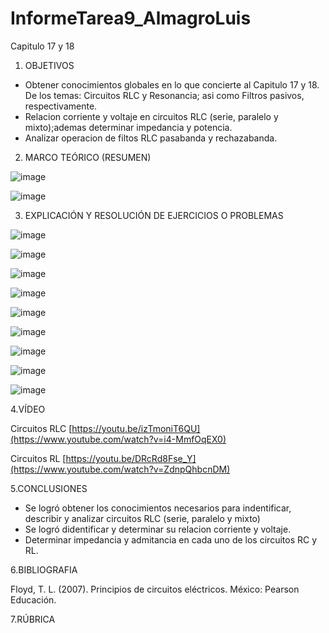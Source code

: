 # InformeTarea9_AlmagroLuis
Capitulo 17 y 18

1. OBJETIVOS

- Obtener conocimientos globales en lo que concierte al Capitulo 17 y 18. De los temas: Circuitos RLC y Resonancia; asi como Filtros pasivos, respectivamente.
- Relacion corriente y voltaje en circuitos RLC (serie, paralelo y mixto);ademas determinar impedancia y potencia.
- Analizar operacion de filtos RLC pasabanda y rechazabanda.

2. MARCO TEÓRICO (RESUMEN)

![image](https://user-images.githubusercontent.com/105899463/188205512-44380ae7-35ce-4267-ad1d-ede785c9bffb.png)

![image](https://user-images.githubusercontent.com/105899463/188207136-c6af5614-4655-48da-91f7-b8b635dde73a.png)

3. EXPLICACIÓN Y RESOLUCIÓN DE EJERCICIOS O PROBLEMAS

![image](https://user-images.githubusercontent.com/105899463/188209198-5ccb2a08-2b6c-49aa-a420-bdab464f0a8a.png)

![image](https://user-images.githubusercontent.com/105899463/188209244-3bd3aae2-3af2-4798-bd75-cd7024c5434b.png)

![image](https://user-images.githubusercontent.com/105899463/188209297-8b1adca6-97a6-4ba6-884e-24a396a54064.png)

![image](https://user-images.githubusercontent.com/105899463/188209337-62b58724-eabc-4f15-9b55-4a76eb8ef165.png)

![image](https://user-images.githubusercontent.com/105899463/188209412-be8d2764-3bec-40f1-8dc2-6048c83cebc2.png)

![image](https://user-images.githubusercontent.com/105899463/188209450-574470b4-0611-4210-bf11-4aa03a035801.png)

![image](https://user-images.githubusercontent.com/105899463/188209474-06b519dc-862b-460a-b7dc-b6837825e889.png)

![image](https://user-images.githubusercontent.com/105899463/188209520-0107a300-fa67-4f7d-8eaf-8d0fff038860.png)

![image](https://user-images.githubusercontent.com/105899463/188209548-31f5ae64-df27-4b42-96b8-aec704f8b8d9.png)


4.VÍDEO

Circuitos RLC
[https://youtu.be/izTmoniT6QU](https://www.youtube.com/watch?v=i4-MmfOqEX0)

Circuitos RL
[https://youtu.be/DRcRd8Fse_Y](https://www.youtube.com/watch?v=ZdnpQhbcnDM)

5.CONCLUSIONES

- Se logró obtener los conocimientos necesarios para indentificar, describir y analizar circuitos RLC (serie, paralelo y mixto)
- Se logró didentificar y determinar su relacion corriente y voltaje.
- Determinar impedancia y admitancia en cada uno de los circuitos RC y RL.

6.BIBLIOGRAFIA

Floyd, T. L. (2007). Principios de circuitos eléctricos. México: Pearson Educación.

7.RÚBRICA
